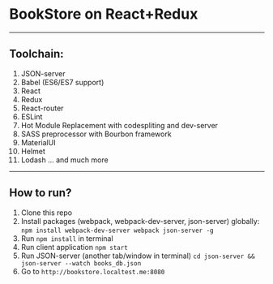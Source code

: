 # BookStore on React+Redux

***
## Toolchain:
1. JSON-server
2. Babel (ES6/ES7 support)
3. React
4. Redux
5. React-router
6. ESLint
7. Hot Module Replacement with codespliting and dev-server
8. SASS preprocessor with Bourbon framework
9. MaterialUI
10. Helmet
11. Lodash
... and much more

***
## How to run?
1. Clone this repo
2. Install packages (webpack, webpack-dev-server, json-server) globally: `npm install webpack-dev-server webpack json-server -g`
2. Run `npm install` in terminal
4. Run client application `npm start`
3. Run JSON-server (another tab/window in terminal) `cd json-server && json-server --watch books_db.json`
4. Go to `http://bookstore.localtest.me:8080`
